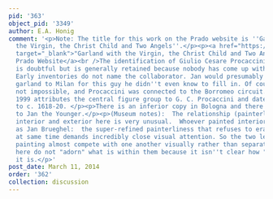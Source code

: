 ```yaml
---
pid: '363'
object_pid: '3349'
author: E.A. Honig
comment: '<p>Note: The title for this work on the Prado website is ''Garland with
  the Virgin, the Christ Child and Two Angels''.</p><p><a href="https://www.museodelprado.es/en/the-collection/art-work/garland-with-the-virgin-the-christ-child-and-two/b63d07fb-e2b0-4155-9494-4b8756502b28"
  target="_blank">"Garland with the Virgin, the Christ Child and Two Angels" on the
  Prado Website</a><br />The identification of Giulio Cesare Procaccini as the collaborator
  is doubtful but is generally retained because nobody has come up with a better idea.
  Early inventories do not name the collaborator. Jan would presumably have sent a
  garland to Milan for this guy he didn''t even know to fill in. Of course that is
  not impossible, and Procaccini was connected to the Borromeo circuit. Mozzarelli
  1999 attributes the central figure group to G. C. Procaccini and dates the piece
  to c. 1618-20. </p><p>There is an inferior copy in Bologna and there is a copy attributed
  to Jan the Younger.</p><p>(Museum notes):  The relationship (painterly) between
  interior and exterior here is very unusual.  Whoever painted interior has same aesthetic
  as Jan Brueghel:  the super-refined painterliness that refuses to erase itself but
  at same time demands incredibly close visual attention. So the two levels of the
  painting almost compete with one another visually rather than separating out--flowers
  here do not "adorn" what is within them because it isn''t clear how "within" them
  it is.</p>'
post_date: March 11, 2014
order: '362'
collection: discussion
---
```

